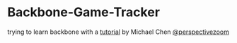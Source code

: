Backbone-Game-Tracker
=====================

trying to learn backbone with a [tutorial](https://github.com/perspectivezoom/from-html-to-backbone) by Michael Chen [@perspectivezoom](https://github.com/perspectivezoom/)
